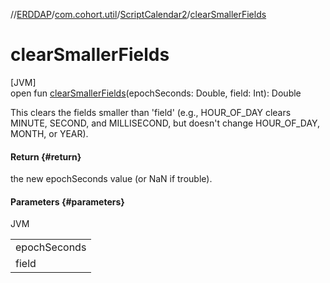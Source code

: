 //[ERDDAP](../../../index.md)/[com.cohort.util](../index.md)/[ScriptCalendar2](index.md)/[clearSmallerFields](clear-smaller-fields.md)

# clearSmallerFields

[JVM]\
open fun [clearSmallerFields](clear-smaller-fields.md)(epochSeconds: Double, field: Int): Double

This clears the fields smaller than 'field' (e.g., HOUR_OF_DAY clears MINUTE, SECOND, and MILLISECOND, but doesn't change HOUR_OF_DAY, MONTH, or YEAR).

#### Return {#return}

the new epochSeconds value (or NaN if trouble).

#### Parameters {#parameters}

JVM

| |
|---|
| epochSeconds |
| field | e.g., HOUR_OF_DAY |